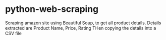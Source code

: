 # python-web-scraping
Scraping amazon site using Beautiful Soup, to get all product details.
Details extracted are Product Name, Price, Rating
THen copying the details into a CSV file
